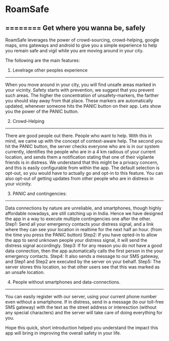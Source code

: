 # RoamSafe
========
Get where you wanna be, safely
--------

RoamSafe leverages the power of crowd-sourcing, crowd-helping, google maps, sms gateways and android to give you a simple experience to help you remain safe and vigil while you are moving around in your city.

The following are the main features:

1. Levelrage other peoples experience
---------------------
When you move around in your city, you will find unsafe areas marked in your vicinity. Safety starts with prevention, we suggest that you prevent such areas. The higher the concentration of 
unsafety-markers, the farther you should stay away from that place.
These markers are automatically updated, whenever someone hits the PANIC button on their app. 
Lets show you the power of the PANIC button.

2. Crowd-Helping
-----------------
There are good people out there. People who want to help. With this in mind, we came up with the concept of context-aware help. The second you hit the PANIC button, the server checks everyone who are is in our system currently, identifies the people who are in a 4 km radious of your current location, and sends them a notification stating that one of their vigilante friends is in distress. We understand that this might be a privacy concern, and this is easily configurable from within the app. The default selection is opt-out, so you would have to actually go and opt-in to this feature.
You can also opt-out of getting updates from other people who are in distress in your vicinity.


3. PANIC and contingencies:
------------------
Data connections by nature are unreliable, and smartphones, though highly affordable nowadays, are still catching up in India. 
Hence we have designed the app in a way to execute multiple contingencies one after the other.
Step1: Send all your emergency contacts your distress signal, and a link where they can see your location in realtime for the next half an hour. (from the time you press the PANIC button)
Step2: If you have opted-in to allow the app to send unknown people your distress signal, it will send the distress signal accordingly.
Step3: If for any reason you do not have a good data connection, then the app automatically calls the first person in the your emergency contacts. 
Step4: It also sends a message to our SMS gateway, and Step1 and Step2 are executed by the server on your behalf.
Step5: The server stores this location, so that other users see that this was marked as an unsafe location.

4. People without smartphones and data-connections.
----------
You can easily register with our server, using your current phone number even without a smartphone. If in distress, send in a message (to our toll-free SMS gateway) with the text as the street address or interesction (without any special characters) and the server will take care of doing everything for you.

Hope this quick, short introduction helped you understand the impact this app will bring in improving the overall safety in your life.


